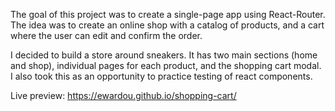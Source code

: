 The goal of this project was to create a single-page app using React-Router. The idea was to create an online shop with a catalog of products, and a cart where the user can edit and confirm the order.

I decided to build a store around sneakers. It has two main sections (home and shop), individual pages for each product, and the shopping cart modal. I also took this as an opportunity to practice testing of react components.

Live preview: https://ewardou.github.io/shopping-cart/

